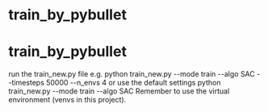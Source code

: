 # train_by_pybullet
# train_by_pybullet
run the train_new.py file
e.g.
python train_new.py --mode train --algo SAC --timesteps 50000 --n_envs 4
or use the default settings
python train_new.py --mode train --algo SAC
Remember to use the virtual environment (venvs in this project).
